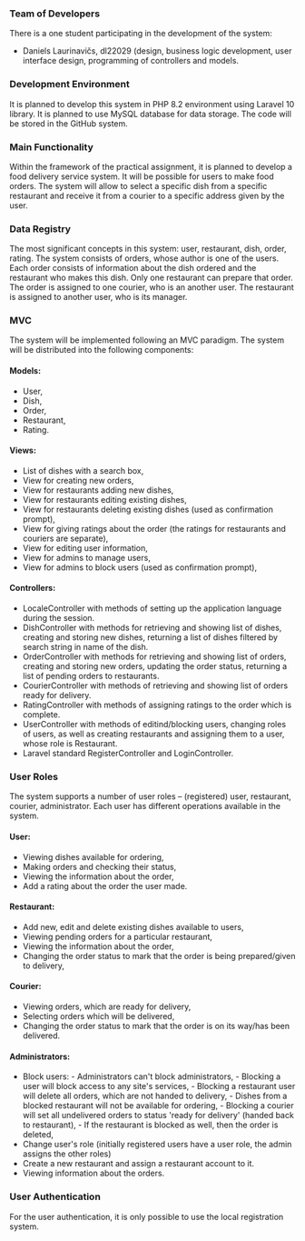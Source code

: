 ### Team of Developers
There is a one student participating in the development of the system:
-	Daniels Laurinavičs, dl22029 (design, business logic development, user interface design, programming of controllers and models.
### Development Environment
It is planned to develop this system in PHP 8.2 environment using Laravel 10 library. It is planned to use MySQL database for data storage. The code will be stored in the GitHub system.
### Main Functionality
Within the framework of the practical assignment, it is planned to develop a food delivery service system.
It will be possible for users to make food orders. The system will allow to select a specific dish from a specific restaurant and receive it from a courier to a specific address given by the user.
### Data Registry
The most significant concepts in this system: user, restaurant, dish, order, rating.
The system consists of orders, whose author is one of the users. Each order consists of information about the dish ordered and the restaurant who makes this dish. Only one restaurant can prepare that order.
The order is assigned to one courier, who is an another user. The restaurant is assigned to another user, who is its manager.
  
### MVC
The system will be implemented following an MVC paradigm. The system will be distributed into the following components:
#### Models:
-	User,
-	Dish,
-	Order,
-	Restaurant,
-	Rating.
#### Views:
-	List of dishes with a search box,
-	View for creating new orders,
-	View for restaurants adding new dishes,
-	View for restaurants editing existing dishes,
-	View for restaurants deleting existing dishes (used as confirmation prompt),
-	View for giving ratings about the order (the ratings for restaurants and couriers are separate),
-	View for editing user information,
-	View for admins to manage users,
-	View for admins to block users (used as confirmation prompt),
#### Controllers:
-	LocaleController with methods of setting up the application language during the session.
-	DishController with methods for retrieving and showing list of dishes, creating and storing new dishes, returning a list of dishes filtered by search string in name of the dish.
-	OrderController with methods for retrieving and showing list of orders, creating and storing new orders, updating the order status, returning a list of pending orders to restaurants.
-	CourierController with methods of retrieving and showing list of orders ready for delivery.
-	RatingController with methods of assigning ratings to the order which is complete.
-	UserController with methods of editind/blocking users, changing roles of users, as well as creating restaurants and assigning them to a user, whose role is Restaurant.
-	Laravel standard RegisterController and LoginController.
### User Roles
The system supports a number of user roles – (registered) user, restaurant, courier, administrator. Each user has different operations available in the system.
#### User:
-	Viewing dishes available for ordering,
-	Making orders and checking their status,
-	Viewing the information about the order,
-	Add a rating about the order the user made.
#### Restaurant:
-	Add new, edit and delete existing dishes available to users,
-	Viewing pending orders for a particular restaurant,
-	Viewing the information about the order,
-	Changing the order status to mark that the order is being prepared/given to delivery,
#### Courier:
-	Viewing orders, which are ready for delivery,
-	Selecting orders which will be delivered,
-	Changing the order status to mark that the order is on its way/has been delivered.
#### Administrators:
-	Block users:
		- Administrators can't block administrators,
		- Blocking a user will block access to any site's services,
		- Blocking a restaurant user will delete all orders, which are not handed to delivery,
			- Dishes from a blocked restaurant will not be available for ordering,
		- Blocking a courier will set all undelivered orders to status 'ready for delivery' (handed back to restaurant),
			- If the restaurant is blocked as well, then the order is deleted,
-	Change user's role (initially registered users have a user role, the admin assigns the other roles)
-	Create a new restaurant and assign a restaurant account to it.
-	Viewing information about the orders.
### User Authentication
For the user authentication, it is only possible to use the local registration system.
